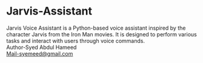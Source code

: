 # Jarvis-Assistant
Jarvis Voice Assistant is a Python-based voice assistant inspired by the character Jarvis from the Iron Man movies. It is designed to perform various tasks and interact with users through voice commands.
<br>
Author-Syed Abdul Hameed
<br>
Mail-syemeed@gmail.com
